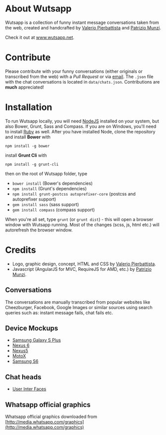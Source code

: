 # About Wutsapp
Wutsapp is a collection of funny instant message conversations taken from the web, created and handcrafted by [Valerio Pierbattista](http://valeriopierbattista.com) and [Patrizio Munzi](https://www.linkedin.com/in/patriziomunzi).

Check it out at www.wutsapp.net.

# Contribute
Please contribute with your funny conversations (either originals or transcribed from the web) with a *Pull Request* or via [email](mailto:omegaiori@gmail.com). The `.json` file with the chat conversations
is located in `data/chats.json`. Contributions are **much** appreciated!

# Installation
To run Wutsapp locally, you will need [NodeJS](https://nodejs.org/en/) installed on your system, but also Bower, Grunt, Sass and Compass. If you are on Windows, you'll need to install [Ruby](http://rubyinstaller.org/downloads/) as well. After you have installed Node, clone the repository and install **Bower** with
```
npm install -g bower
```
install **Grunt Cli** with 
```
npm install -g grunt-cli
```
then on the root of Wutsapp folder, type

- `bower install` (Bower's dependencies)
- `npm install` (Grunt's dependencies)
- `npm install grunt-postcss autoprefixer-core` (postcss and autoprefixer support)
- `gem install sass` (sass support)
- `gem install compass` (compass support)

When you're all set, type `grunt` (or `grunt dist`) - this will open a browser window with Wutsapp running. Most of the changes (scss, js, html etc.) will autorefresh the browser window.

# Credits

- Logo, graphic design, concept, HTML and CSS by [Valerio Pierbattista](http://valeriopierbattista.com).
- Javascript (AngularJS for MVC, RequireJS for AMD, etc.) by [Patrizio Munzi](https://www.linkedin.com/in/patriziomunzi).

## Conversations

The conversations are manually transcribed from popular websites like Cheezburger, Facebook, Google Images or similar sources using
search queries such as: instant message fails, chat fails etc.

## Device Mockups
- [Samsung Galaxy S Plus](http://lutschgabriel.deviantart.com/art/Samsung-Galaxy-S-Plus-PSD-436357152)
- [Nexus 6](http://graphicburger.com/nexus-6-psd-mockup/)
- [Nexus5](https://dribbble.com/shots/1989188-Nexus-5-Mockup)
- [MotoX](https://dribbble.com/shots/2164396-Freebie-Moto-X-Free-PSD)
- [Samsung S6](http://emske.com/samsung-galaxy-s6-psd-mock-up/)

## Chat heads

- [User Inter Faces](http://uifaces.com/)

## Whatsapp official graphics

Whatsapp official graphics downloaded from [http://media.whatsapp.com/graphics](http://media.whatsapp.com/graphics)
